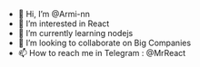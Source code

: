 - 👋 Hi, I’m @Armi-nn
- 👀 I’m interested in React    
- 🌱 I’m currently learning nodejs           
- 💞️ I’m looking to collaborate on Big Companies                             
- 📫 How to reach me in Telegram : @MrReact                                  
<!--- 
Armi-nn/Armi-nn is a ✨ special ✨ repository because its `README.md` (this file) appears on your GitHub profile.
You can click the Preview link to take a look at your changes.
--->
